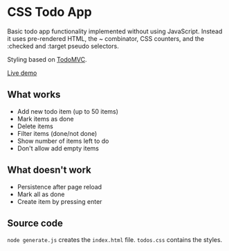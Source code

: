# CSS Todo App

Basic todo app functionality implemented without using JavaScript.
Instead it uses pre-rendered HTML, the ~ combinator, CSS counters, and
the :checked and :target pseudo selectors.

Styling based on [TodoMVC](http://todomvc.com/).

[Live demo](http://www.mattzeunert.com/TodoCSS/#/)

## What works

- Add new todo item (up to 50 items)
- Mark items as done
- Delete items
- Filter items (done/not done)
- Show number of items left to do
- Don't allow add empty items

## What doesn't work

- Persistence after page reload
- Mark all as done
- Create item by pressing enter

## Source code

`node generate.js` creates the `index.html` file. `todos.css` contains the styles.

